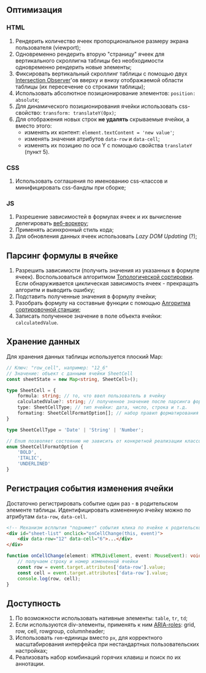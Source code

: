 ## Оптимизация

### HTML
1. Рендерить количество ячеек пропорциональное размеру экрана пользователя (viewport);
2. Одновременно рендерить вторую "страницу" ячеек для вертикального скроллигна таблицы
без необходимости одновременно рендерить новые элементы;
3. Фиксировать вертикальный скроллинг таблицы с помощью двух [Intersection Observer](https://developer.mozilla.org/ru/docs/Web/API/Intersection_Observer_API)'ов
вверху и внизу отображаемой области таблицы (их пересечение со строками таблицы);
4. Использовать абсолютное позиционирование элементов: `position: absolute`;
5. Для динамического позиционирования ячейки использовать css-свойство: `transform: translateY(0px)`;
6. Для отображения новых строк **не удалять** скрываемые ячейки, а вместо этого:
    - изменять их контент: `element.textContent = 'new value'`;
    - изменять значения атрибутов `data-row` и `data-cell`;
    - изменять их позицию по оси Y с помощью свойства `translateY` (пункт 5).

### CSS
1. Использовать соглашения по именованию css-классов и минифицировать css-бандлы при сборке;

### JS
1. Разрешение зависимостей в формулах ячеек и их вычисление делегировать [веб-воркеру](https://developer.mozilla.org/ru/docs/Web/API/Web_Workers_API/Using_web_workers);
2. Применять асинхронный стиль кода;
3. Для обновления данных ячеек использовать _Lazy DOM Updating_ (?);

## Парсинг формулы в ячейке

1. Разрешить зависимости (получить значения из указанных в формуле ячеек).
Воспользоваться алгоритмом [Топологической сортировки](https://ru.wikipedia.org/wiki/%D0%A2%D0%BE%D0%BF%D0%BE%D0%BB%D0%BE%D0%B3%D0%B8%D1%87%D0%B5%D1%81%D0%BA%D0%B0%D1%8F_%D1%81%D0%BE%D1%80%D1%82%D0%B8%D1%80%D0%BE%D0%B2%D0%BA%D0%B0).
Если обнаруживается циклическая зависимость ячеек - прекращать алгоритм и выводить ошибку;
2. Подставить полученные значения в формулу ячейки;
3. Разобрать формулу на составные функции с помощью [Алгоритма сортировочной станции](https://ru.wikipedia.org/wiki/%D0%90%D0%BB%D0%B3%D0%BE%D1%80%D0%B8%D1%82%D0%BC_%D1%81%D0%BE%D1%80%D1%82%D0%B8%D1%80%D0%BE%D0%B2%D0%BE%D1%87%D0%BD%D0%BE%D0%B9_%D1%81%D1%82%D0%B0%D0%BD%D1%86%D0%B8%D0%B8);
4. Записать полученное значение в поле объекта ячейки: `calculatedValue`.

## Хранение данных

Для хранения данных таблицы используется плоский Map:
```typescript
// Ключ: "row_cell", например: "12_6"
// Значение: объект с данными ячейки SheetCell
const sheetState = new Map<string, SheetCell>();

type SheetCell = {
    formula: string; // то, что ввел пользователь в ячейку
    calculatedValue?: string; // полученное значение после парсинга формулы в ячейке
    type: SheetCellType; // тип ячейки: дата, число, строка и т.д.
    formating: SheetCellFormatOption[]; // набор правил форматирования ячейки (жирный, курсив и т.п.)
}

type SheetCellType = 'Date' | 'String' | 'Number';

// Enum позволяет состоянию не зависить от конкретной реализации классов форматирования
enum SheetCellFormatOption {
    'BOLD',
    'ITALIC',
    'UNDERLINED'
}
```

## Регистрация события изменения ячейки

Достаточно регистрировать событие один раз - в родительском элементе таблицы.
Идентифицировать измененную ячейку можно по атрибутам `data-row`, `data-cell`.

```html
<!-- Механизм всплытия "поднимет" события клика по ячейке к родительскому элементу таблицы-->
<div id="sheet-list" onclick="onCellChange(this, event)">
    <div data-row="12" data-cell="6">...</div>
</div>
```

```typescript
function onCellChange(element: HTMLDivElement, event: MouseEvent): void {
    // получаем строку и номер измененной ячейки
    const row = event.target.attributes['data-row'].value;
    const cell = event.target.attributes['data-row'].value;
    console.log(row, cell);
}
```

## Доступность

1. По возможности использовать нативные элементы: `table`, `tr`, `td`;
2. Если используются div-элементы, применять к ним [ARIA-roles](https://developer.mozilla.org/en-US/docs/Web/Accessibility/ARIA/Reference):
grid, row, cell, rowgroup, columnheader;
3. Использовать `rem`-единицы вместо `px`, для корректного масштабирования интерфейса
при нестандартных пользовательских настройках;
4. Реализовать набор комбинаций горячих клавиш и поиск по их аннотации.
